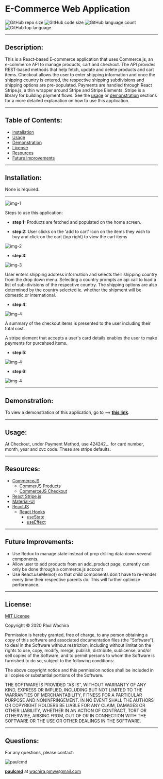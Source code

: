 # E-Commerce Web Application
  ![GitHub repo size](https://img.shields.io/github/repo-size/paulcmd/e_commerce?style=for-the-badge) ![GitHub code size](https://img.shields.io/github/languages/code-size/paulcmd/e_commerce?color=gold&style=for-the-badge) ![GitHub language count](https://img.shields.io/github/languages/count/paulcmd/e_commerce?color=green&style=for-the-badge) ![GitHub top language](https://img.shields.io/github/languages/top/paulcmd/e_commerce?color=red&style=for-the-badge)

---

## Description:
This is a React-based E-commerce application that uses Commerce.js, an e-commerce API to manage products, cart and checkout. The API provides REST-based methods that help fetch, update and delete products and cart items. Checkout allows the user to enter shipping information and once the shipping country is entered, the respective shipping subdivisions and shipping options are pre-populated. Payments are handled through React Stripe.js, a thin wrapper around Stripe and Stripe Elements. Stripe is a library for building payment flows. See the [usage](#usage) or [demonstration](#demonstration) sections for a more detailed explanation on how to use this application.

---

## Table of Contents:
* [Installation](#installation)
* [Usage](#usage)
* [Demonstration](#demonstration)
* [License](#license)
* [Resources](#resources)
* [Future Improvements](#future-improvements)

---

## Installation:
None is required.

---


![img-1](src/assets/images/readme-imgs/home-page.png)

Steps to use this application:
* __step 1:__ Products are fetched and populated on the home screen.

* __step 2:__ User clicks on the 'add to cart' icon on the items they wish to buy and click on the cart (top right) to view the cart items

![img-2](src/assets/images/readme-imgs/cart.png)

* __step 3:__ 

![img-3](src/assets/images/readme-imgs/shipping-address.png)

User enters shipping address information and selects their shipping country from the 
drop down menu. Selecting a country prompts an api call to load a list of sub-divisions
of the respective country. The shipping options are also determined by the country selected
ie. whether the shipment will be domestic or international.

* __step 4:__ 

![img-4](src/assets/images/readme-imgs/checkout.png)

A summary of the checkout items is presented to the user including their total cost.

A stripe element that accepts a user's card details enables the user to make
payments for purcahsed items.

* __step 5:__ 

![img-4](src/assets/images/readme-imgs/checkout-final.png)

* __step 6:__ 

![img-4](src/assets/images/readme-imgs/email.png)

---

## Demonstration:
To view a demonstration of this application, go to ==> __[this link](https://react-ecommercejs.netlify.app/)__.

---

## Usage:
At Checkout, under Payment Method, use 424242... for card number, month, year and cvc code. These are stripe defaults.

---

## Resources:
* [CommerceJS](https://commercejs.com/product/ecommerce-api)
	- [CommerJS Products](https://commercejs.com/docs/sdk/products)
    - [CommerceJS Checkout](https://commercejs.com/docs/sdk/checkout)
* [React Stripe.js](https://stripe.com/docs/stripe-js/react)
* [Material-UI](https://material-ui.com/)
* [ReactJS](https://reactjs.org/docs/getting-started.html)
  * [React Hooks](https://reactjs.org/docs/hooks-intro.html)
    - [useState](https://reactjs.org/docs/hooks-state.html)
    - [useEffect](https://reactjs.org/docs/hooks-effect.html)


---


## Future Improvements:
* Use Redux to manage state instead of prop drilling data down several components.
* Allow user to add products from an add_product page, currently can only be done through a commerce.js account
* Use React.useMemo() so that child components don't have to re-render every time their respective parents do. This will further optimize performance.

---

## License:
[MIT License](https://opensource.org/licenses/MIT)

Copyright © 2020 Paul Wachira

Permission is hereby granted, free of charge, to any person obtaining a copy
of this software and associated documentation files (the "Software"), to deal
in the Software without restriction, including without limitation the rights
to use, copy, modify, merge, publish, distribute, sublicense, and/or sell
copies of the Software, and to permit persons to whom the Software is
furnished to do so, subject to the following conditions:

The above copyright notice and this permission notice shall be included in all
copies or substantial portions of the Software.

THE SOFTWARE IS PROVIDED "AS IS", WITHOUT WARRANTY OF ANY KIND, EXPRESS OR
IMPLIED, INCLUDING BUT NOT LIMITED TO THE WARRANTIES OF MERCHANTABILITY,
FITNESS FOR A PARTICULAR PURPOSE AND NONINFRINGEMENT. IN NO EVENT SHALL THE
AUTHORS OR COPYRIGHT HOLDERS BE LIABLE FOR ANY CLAIM, DAMAGES OR OTHER
LIABILITY, WHETHER IN AN ACTION OF CONTRACT, TORT OR OTHERWISE, ARISING FROM,
OUT OF OR IN CONNECTION WITH THE SOFTWARE OR THE USE OR OTHER DEALINGS IN THE
SOFTWARE.

---


## Questions: 
For any questions, please contact:

![paulcmd](https://github.com/paulcmd.png?size=80) 

__[paulcmd](https://github.com/paulcmd)__ at wachira.pmw@gmail.com